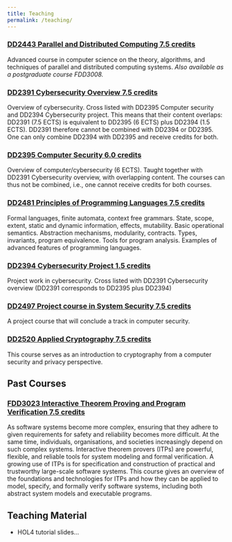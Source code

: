 ```yaml
---
title: Teaching
permalink: /teaching/
---
```


### [DD2443 Parallel and Distributed Computing 7.5 credits](https://www.kth.se/student/kurser/kurs/DD2443)

Advanced course in computer science on the theory, algorithms, and techniques of parallel and distributed computing systems. *Also available as a postgraduate course FDD3008.*

### [DD2391 Cybersecurity Overview 7.5 credits](https://www.kth.se/student/kurser/kurs/DD2391)

Overview of cybersecurity. Cross listed with DD2395 Computer security and DD2394 Cybersecurity project. This means that their content overlaps: DD2391 (7.5 ECTS) is equivalent to DD2395 (6 ECTS) plus DD2394 (1.5 ECTS). DD2391 therefore cannot be combined with DD2394 or DD2395. One can only combine DD2394 with DD2395 and receive credits for both.

### [DD2395 Computer Security 6.0 credits](https://www.kth.se/student/kurser/kurs/DD2395)

Overview of computer/cybersecurity (6 ECTS). Taught together with DD2391 Cybersecurity overview, with overlapping content. The courses can thus not be combined, i.e., one cannot receive credits for both courses.

### [DD2481 Principles of Programming Languages 7.5 credits](https://www.kth.se/student/kurser/kurs/DD2481)
Formal languages, finite automata, context free grammars. State, scope, extent, static and dynamic information, effects, mutability. Basic operational semantics. Abstraction mechanisms, modularity, contracts. Types, invariants, program equivalence. Tools for program analysis. Examples of advanced features of programming languages.

### [DD2394 Cybersecurity Project 1.5 credits](https://www.kth.se/student/kurser/kurs/DD2394)
Project work in cybersecurity. Cross listed with DD2391 Cybersecurity overview (DD2391 corresponds to DD2395 plus DD2394)

### [DD2497 Project course in System Security 7.5 credits](https://www.kth.se/student/kurser/kurs/DD2497)
A project course that will conclude a track in computer security.

### [DD2520 Applied Cryptography 7.5 credits](https://www.kth.se/student/kurser/kurs/DD2520)
This course serves as an introduction to cryptography from a computer security and privacy perspective.

## Past Courses

### [FDD3023 Interactive Theorem Proving and Program Verification 7.5 credits](https://www.kth.se/student/kurser/kurs/FDD3023)
As software systems become more complex, ensuring that they adhere to given requirements for safety and reliability becomes more difficult. At the same time, individuals, organisations, and societies increasingly depend on such complex systems. Interactive theorem provers (ITPs) are powerful, flexible, and reliable tools for system modeling and formal verification. A growing use of ITPs is for specification and construction of practical and trustworthy large-scale software systems. This course gives an overview of the foundations and technologies for ITPs and how they can be applied to model, specify, and formally verify software systems, including both abstract system models and executable programs.

## Teaching Material

- HOL4 tutorial slides...
